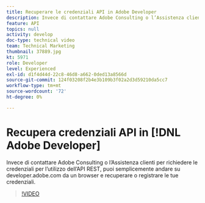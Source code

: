 ```yaml
---
title: Recuperare le credenziali API in Adobe Developer
description: Invece di contattare Adobe Consulting o l’Assistenza clienti per richiedere le credenziali per l’utilizzo dell’API REST, puoi semplicemente andare su developer.adobe.com da un browser e recuperare o registrare le tue credenziali.
feature: API
topics: null
activity: develop
doc-type: technical video
team: Technical Marketing
thumbnail: 37889.jpg
kt: 5971
role: Developer
level: Experienced
exl-id: d1f4d44d-22c8-46d8-a662-0ded13a8566d
source-git-commit: 124f03208f2b4e3b109b3f02a2d3d59210da5cc7
workflow-type: tm+mt
source-wordcount: '72'
ht-degree: 0%

---
```


# Recupera credenziali API in [!DNL Adobe Developer]

Invece di contattare Adobe Consulting o l’Assistenza clienti per richiedere le credenziali per l’utilizzo dell’API REST, puoi semplicemente andare su developer.adobe.com da un browser e recuperare o registrare le tue credenziali.

>[!VIDEO](https://video.tv.adobe.com/v/326849/?quality=12&learn=on&captions=ita)

